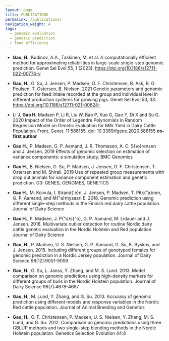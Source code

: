 ```yaml
---
layout: page
title: PUBLICATIONS
permalink: /publications/
navigation_weight: 4
tags:
  - genomic evaluation
  - genetic prediction
  - feed efficiency
---
```



-  **Gao, H.**, Kudinov, A.A., Taskinen, M. et al. A computationally efficient method for approximating reliabilities in large-scale single-step genomic prediction. Genet Sel Evol 55, 1 (2023). https://doi.org/10.1186/s12711-022-00774-y


-  **Gao, H.**, G. Su, J. Jensen, P. Madsen, O. F. Christensen, B. Ask, B. G. Poulsen, T. Ostersen, B. Nielsen.
2021 Genetic parameters and genomic prediction for feed intake 
recorded at the group and individual level in different production systems for growing pigs. Genet Sel Evol 53, 33. https://doi.org/10.1186/s12711-021-00624-

-  Li J, **Gao H**, Madsen P, Li R, Liu W, Bao P, Xue G, Gao Y, Di X and Su G. 2020 
Impact of the Order of Legendre Polynomials in Random Regression Model on Genetic Evaluation for Milk Yield in Dairy Cattle Population. Front. Genet. 11:586155. doi: 10.3389/fgene.2020.586155
**co-first author**

-  **Gao H.**, P. Madsen, G. P. Aamand, J. R. Thomasen, A. C. S{\o}rensen and J. Jensen. 2019
Effects of genomic selection on estimation of variance components: a simulation study.
BMC Genomics

-  **Gao H.**, B. Nielsen, G. Su, P. Madsen, J. Jensen, O. F. Christensen, T. Ostersen and M. Shirali. 2019
Use of repeated group measurements with drop out animals for variance component estimation and genetic prediction.
G3: GENES, GENOMES, GENETICS

-  **Gao H.**, M. Koivula, I. Strand{\'e}n, J. Jensen, P. Madsen, T. Pitk{\"a}nen, G. P. Aamand, and M{\"a}ntysaari E. 2018.
Genomic prediction using different single-step methods in the Finnish red dairy cattle population.
Journal of Dairy Science

-  **Gao H.**, P. Madsen, J. P{\"o}s{\"o}, G. P. Aamand, M. Lidauer and J. Jensen. 2018.
Multivariate outlier detection for routine Nordic dairy cattle genetic evaluation 
in the Nordic Holstein and Red population. Journal of Dairy Science

-  **Gao, H.**, P. Madsen, U. S. Nielsen, G. P. Aamand, G. Su, K. Byskov, and J. Jensen. 2015. Including
different groups of genotyped females for genomic prediction in a Nordic Jersey population. 
Journal of Dairy Science 98(12):9051-9059

-  **Gao, H.**, G. Su, L. Janss, Y. Zhang, and M. S. Lund. 2013. Model comparison on genomic predictions using
high-density markers for different groups of bulls in the Nordic Holstein population. Journal of Dairy Science 96(7):4678-4687

-  **Gao, H.**, M. Lund, Y. Zhang, and G. Su. 2013. Accuracy of genomic prediction using different
models and response variables in the Nordic Red cattle population. Journal of Animal Breeding and Genetics

-  **Gao, H.**, O. F. Christensen, P. Madsen, U. S. Nielsen, Y. Zhang, M. S. Lund, and G. Su. 2012.
Comparison on genomic predictions using three GBLUP methods and two single-step blending methods
in the Nordic Holstein population. Genetics Selection Evolution 44:8
